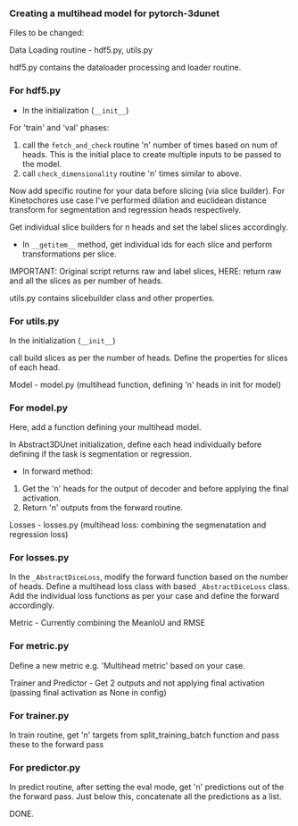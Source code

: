 ### Creating a multihead model for pytorch-3dunet

Files to be changed:

Data Loading routine - hdf5.py, utils.py

hdf5.py contains the dataloader processing and loader routine.

### For hdf5.py

- In the initialization (`__init__`)

For 'train' and 'val' phases:

1. call the `fetch_and_check` routine 'n' number of times based on num of heads. This is the initial place to create multiple inputs to be passed to the model.
2. call `check_dimensionality` routine 'n' times similar to above.

Now add specific routine for your data before slicing (via slice builder). For Kinetochores use case I've performed dilation and euclidean distance transform for segmentation and regression heads respectively.

Get individual slice builders for n heads and set the label slices accordingly.

- In `__getitem__` method, get individual ids for each slice and perform transformations per slice.

IMPORTANT: Original script returns raw and label slices, HERE: return raw and all the slices as per number of heads.


utils.py contains slicebuilder class and other properties.

### For utils.py

In the initialization (`__init__`)

call build slices as per the number of heads. Define the properties for slices of each head.


Model - model.py (multihead function, defining 'n' heads in init for model)

### For model.py

Here, add a function defining your multihead model.

In Abstract3DUnet initialization, define each head individually before defining if the task is segmentation or regression.

- In forward method:
1. Get the 'n' heads for the output of decoder and before applying the final activation.
2. Return 'n' outputs from the forward routine.


Losses - losses.py (multihead loss: combining the segmenatation and regression loss)

### For losses.py

In the `_AbstractDiceLoss`, modify the forward function based on the number of heads.
Define a multihead loss class with based `_AbstractDiceLoss` class.
Add the individual loss functions as per your case and define the forward accordingly.


Metric - Currently combining the MeanIoU and RMSE

### For metric.py

Define a new metric e.g. 'Multihead metric' based on your case.


Trainer and Predictor - Get 2 outputs and not applying final activation (passing final activation as None in config)

### For trainer.py

In train routine, get 'n' targets from split_training_batch function and pass these to the forward pass

### For predictor.py

In predict routine, after setting the eval mode, get 'n' predictions out of the the forward pass. Just below this, concatenate all the
predictions as a list.

DONE. 